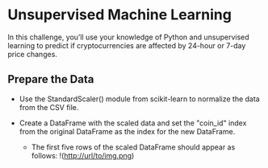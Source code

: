 # Unsupervised Machine Learning
In this challenge, you’ll use your knowledge of Python and unsupervised learning to predict if cryptocurrencies are affected by 24-hour or 7-day price changes.

## Prepare the Data
* Use the StandardScaler() module from scikit-learn to normalize the data from the CSV file.

* Create a DataFrame with the scaled data and set the "coin_id" index from the original DataFrame as the index for the new DataFrame.

  * The first five rows of the scaled DataFrame should appear as follows:
  !([http://url/to/img.png](https://static.bc-edx.com/data/dl-1-2/m19/lms/img/scaled_DataFrame.png))

